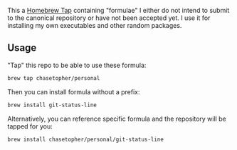 This a [Homebrew Tap](https://github.com/mxcl/homebrew/wiki/brew-tap) containing "formulae" I either do not intend to submit to the canonical repository or have not been accepted yet. I use it for installing my own executables and other random packages.

## Usage

"Tap" this repo to be able to use these formula:

```bash
brew tap chasetopher/personal
```

Then you can install formula without a prefix:

```bash
brew install git-status-line
```

Alternatively, you can reference specific formula and the repository will be tapped for you:

```bash
brew install chasetopher/personal/git-status-line
```
